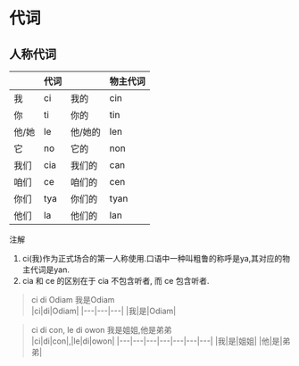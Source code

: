 # 代词

## 人称代词

| | 代词| |物主代词|
|---|---|---|---|
|我| ci| 我的| cin|
|你|ti|你的|tin|
|他/她|le |他/她的| len|
|它|no|它的|non|
|我们|cia|我们的|can|
|咱们|ce|咱们的|cen|
|你们|tya|你们的|tyan|
|他们|la|他们的|lan|

注解
1. ci(我)作为正式场合的第一人称使用.口语中一种叫粗鲁的称呼是ya,其对应的物主代词是yan.
2. cia 和 ce 的区别在于 cia 不包含听者, 而 ce 包含听者.

> ci di Odiam 我是Odiam  
>|ci|di|Odiam|
>|---|---|---|
>|我|是|Odiam|

> ci di con, le di owon 我是姐姐,他是弟弟  
>|ci|di|con|,|le|di|owon|
>|---|---|---|---|---|---|---|
>|我|是|姐姐| |他|是|弟弟|

